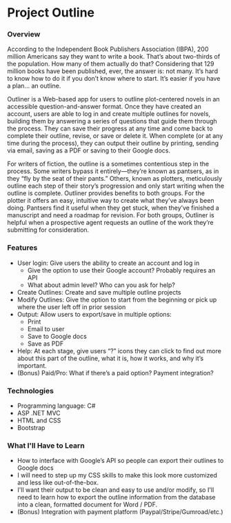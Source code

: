 # Project Outline
### Overview
According to the Independent Book Publishers Association (IBPA), 200 million Americans say they want to write a book. That’s about two-thirds of the population. How many of them actually do that? Considering that 129 million books have been published, ever, the answer is: not many. It’s hard to know how to do it if you don’t know where to start. It’s easier if you have a plan… an outline.
 
Outliner is a Web-based app for users to outline plot-centered novels in an accessible question-and-answer format. Once they have created an account, users are able to log in and create multiple outlines for novels, building them by answering a series of questions that guide them through the process. They can save their progress at any time and come back to complete their outline, revise, or save or delete it. When complete (or at any time during the process), they can output their outline by printing, sending via email, saving as a PDF or saving to their Google docs.
 
For writers of fiction, the outline is a sometimes contentious step in the process. Some writers bypass it entirely—they’re known as pantsers, as in they “fly by the seat of their pants.” Others, known as plotters, meticulously outline each step of their story’s progression and only start writing when the outline is complete. Outliner provides benefits to both groups. For the plotter it offers an easy, intuitive way to create what they’ve always been doing. Pantsers find it useful when they get stuck, when they’ve finished a manuscript and need a roadmap for revision. For both groups, Outliner is helpful when a prospective agent requests an outline of the work they’re submitting for consideration.

### Features
* User login: Give users the ability to create an account and log in
  * Give the option to use their Google account? Probably requires an API
  * What about admin level? Who can you ask for help?
* Create Outlines: Create and save multiple outline projects
* Modify Outlines: Give the option to start from the beginning or pick up where the user left off in prior session
* Output: Allow users to export/save in multiple options:
  * Print
  * Email to user
  * Save to Google docs
  * Save as PDF
* Help: At each stage, give users “?” icons they can click to find out more about this part of the outline, what it is, how it works, and why it’s important.
* (Bonus) Paid/Pro: What if there’s a paid option? Payment integration?

### Technologies
* Programming language: C#
* ASP .NET MVC
* HTML and CSS
* Bootstrap

### What I'll Have to Learn
* How to interface with Google’s API so people can export their outlines to Google docs
* I will need to step up my CSS skills to make this look more customized and less like out-of-the-box.
* I'll want their output to be clean and easy to use and/or modify, so I'll need to learn how to export the outline information from the database into a clean, formatted document for Word / PDF.
* (Bonus) Integration with payment platform (Paypal/Stripe/Gumroad/etc.)
